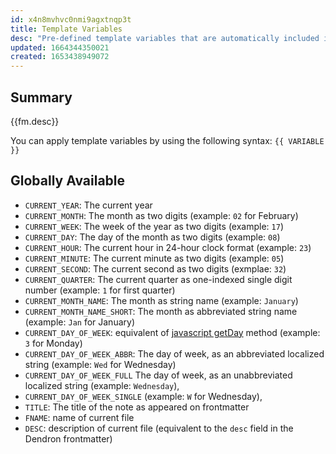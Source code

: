 ```yaml
---
id: x4n8mvhvc0nmi9agxtnqp3t
title: Template Variables
desc: "Pre-defined template variables that are automatically included in your templates at run time"
updated: 1664344350021
created: 1653438949072
---
```


## Summary

{{fm.desc}}

You can apply template variables by using the following syntax: `{{ VARIABLE }}`

## Globally Available

- `CURRENT_YEAR`: The current year
- `CURRENT_MONTH`: The month as two digits (example: `02` for February)
- `CURRENT_WEEK`: The week of the year as two digits (example: `17`)
- `CURRENT_DAY`: The day of the month as two digits (example: `08`)
- `CURRENT_HOUR`: The current hour in 24-hour clock format (example: `23`)
- `CURRENT_MINUTE`: The current minute as two digits (example: `05`)
- `CURRENT_SECOND`: The current second as two digits (exmplae: `32`)
- `CURRENT_QUARTER`: The current quarter as one-indexed single digit number (example: `1` for first quarter)
- `CURRENT_MONTH_NAME`: The month as string name (example: `January`)
- `CURRENT_MONTH_NAME_SHORT`: The month as abbreviated string name (example: `Jan` for January)
- `CURRENT_DAY_OF_WEEK`: equivalent of [javascript getDay](https://www.w3schools.com/jsref/jsref_getday.asp) method (example: `3` for Monday)
- `CURRENT_DAY_OF_WEEK_ABBR`: The day of week, as an abbreviated localized string (example: `Wed` for Wednesday)
- `CURRENT_DAY_OF_WEEK_FULL` The day of week, as an unabbreviated localized string (example: `Wednesday`),
- `CURRENT_DAY_OF_WEEK_SINGLE` (example: `W` for Wednesday),
- `TITLE`: The title of the note as appeared on frontmatter
- `FNAME`: name of current file
- `DESC`: description of current file (equivalent to the `desc` field in the Dendron frontmatter)
